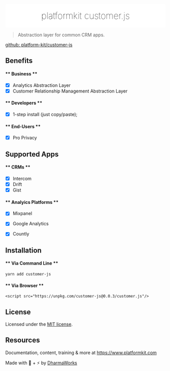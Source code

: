 <div align="center" style="background:#fff;border-radius:5px;padding:10px 10px 5px 10px;margin-top:20px;">
    <h1 style="margin-bottom:15px;margin-top:10px; border:none;font-weight:100;color:#000 !important;"><span>platformkit</span> <span style="">customer.js</span></h1>
</div>

> Abstraction layer for common CRM apps.

[github: platform-kit/customer-js](https://github.com/platform-kit/customer-js)

## Benefits

<!-- tabs:start -->

#### ** Business **
- [x] Analytics Abstraction Layer
- [x] Customer Relationship Management Abstraction Layer

#### ** Developers **
- [x] 1-step install (just copy/paste);

#### ** End-Users **
- [x] Pro Privacy


<!-- tabs:end -->

## Supported Apps

<!-- tabs:start -->

#### ** CRMs **
- [x] Intercom
- [x] Drift
- [x] Gist

#### ** Analyics Platforms **
- [x] Mixpanel
- [x] Google Analytics
- [x] Countly


<!-- tabs:end -->

## Installation

<!-- tabs:start -->

#### ** Via Command Line **
`yarn add customer-js`

#### ** Via Browser **

```<script src="https://unpkg.com/customer-js@0.0.3/customer.js"/>```

<!-- tabs:end -->


## License

Licensed under the [MIT license](http://opensource.org/licenses/MIT).

## Resources

Documentation, content, training & more at https://www.platformkit.com 

Made with 💖 + ⚡ by [DharmaWorks](https://www.dharmaworks.com)